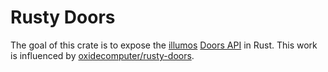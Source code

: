 # Rusty Doors

The goal of this crate is to expose the [illumos][1] [Doors API][2] in
Rust. This work is influenced by [oxidecomputer/rusty-doors][3].

[1]: https://illumos.org/
[2]: https://github.com/robertdfrench/revolving-door
[3]: https://github.com/oxidecomputer/rusty-doors
